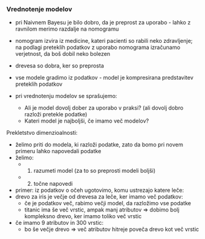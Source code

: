 ### Vrednotenje modelov

- pri Naivnem Bayesu je bilo dobro, da je preprost za uporabo - lahko z ravnilom merimo razdalje na nomogramu
- nomogram izvira iz medicine, kateri pacienti so rabili neko zdravljenje; na podlagi preteklih podatkov z uporabo nomograma izračunamo verjetnost, da boš dobil neko bolezen
- drevesa so dobra, ker so preprosta
- vse modele gradimo iz podatkov - model je kompresirana predstavitev preteklih podatkov

- pri vrednotenju modelov se sprašujemo:
	- Ali je model dovolj dober za uporabo v praksi? (ali dovolj dobro razloži pretekle podatke)
	- Kateri model je najboljši, če imamo več modelov?

Prekletstvo dimenzioalnosti:
- želimo priti do modela, ki razloži podatke, zato da bomo pri novem primeru lahko napovedali podatke
- želimo:
	- 1. razumeti model (za to so preprosti modeli boljši)
	- 2. točne napovedi
- primer: iz podatkov o očeh ugotovimo, komu ustrezajo katere leče:
- drevo za iris je večje od drevesa za leče, ker imamo več podatkov:
	- če je podatkov več, rabimo večji model, da razložimo vse podatke
	- titanic ima še več vrstic, ampak manj atributov => dobimo bolj kompleksno drevo, ker imamo toliko več vrstic
- če imamo 9 atributov in 300 vrstic:
	- bo še večje drevo => več atributov hitreje poveča drevo kot več vrstic